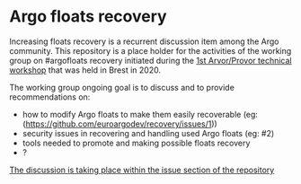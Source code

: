 # Argo floats recovery

Increasing floats recovery is a recurrent discussion item among the Argo community. This repository is a place holder for the activities of the working group on #argofloats recovery initiated during the [1st Arvor/Provor technical workshop](https://euroargodev.github.io/techworkshop/) that was held in Brest in 2020.

The working group ongoing goal is to discuss and to provide recommendations on:
- how to modify Argo floats to make them easily recoverable (eg: (https://github.com/euroargodev/recovery/issues/1))
- security issues in recovering and handling used Argo floats (eg: #2)
- tools needed to promote and making possible floats recovery
- ?

[The discussion is taking place within the issue section of the repository](https://github.com/euroargodev/recovery/issues)
